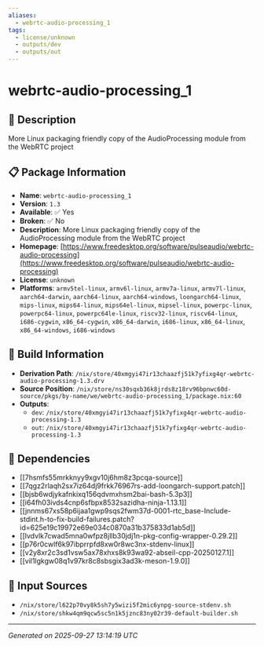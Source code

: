 ```yaml
---
aliases:
  - webrtc-audio-processing_1
tags:
  - license/unknown
  - outputs/dev
  - outputs/out
---
```


# webrtc-audio-processing_1

## 📝 Description

More Linux packaging friendly copy of the AudioProcessing module from the WebRTC project

## 📋 Package Information

- **Name**: `webrtc-audio-processing_1`
- **Version**: `1.3`
- **Available**: ✅ Yes
- **Broken**: ✅ No
- **Description**: More Linux packaging friendly copy of the AudioProcessing module from the WebRTC project
- **Homepage**: [https://www.freedesktop.org/software/pulseaudio/webrtc-audio-processing](https://www.freedesktop.org/software/pulseaudio/webrtc-audio-processing)
- **License**: `unknown`
- **Platforms**: `armv5tel-linux`, `armv6l-linux`, `armv7a-linux`, `armv7l-linux`, `aarch64-darwin`, `aarch64-linux`, `aarch64-windows`, `loongarch64-linux`, `mips-linux`, `mips64-linux`, `mips64el-linux`, `mipsel-linux`, `powerpc-linux`, `powerpc64-linux`, `powerpc64le-linux`, `riscv32-linux`, `riscv64-linux`, `i686-cygwin`, `x86_64-cygwin`, `x86_64-darwin`, `i686-linux`, `x86_64-linux`, `x86_64-windows`, `i686-windows`

## 🔧 Build Information

- **Derivation Path**: `/nix/store/40xmgyi47ir13chaazfj51k7yfixg4qr-webrtc-audio-processing-1.3.drv`
- **Source Position**: `/nix/store/ns30sqxb36k8jrds8z18rv96bpnwc60d-source/pkgs/by-name/we/webrtc-audio-processing_1/package.nix:60`
- **Outputs**:
  - `dev`:  `/nix/store/40xmgyi47ir13chaazfj51k7yfixg4qr-webrtc-audio-processing-1.3`
  - `out`:  `/nix/store/40xmgyi47ir13chaazfj51k7yfixg4qr-webrtc-audio-processing-1.3`

## 🔗 Dependencies

- [[7hsmfs55mrkknyy9xgv10j6hm8z3pcqa-source]]
- [[7qgz2rlaqh2sx7iz64dj9frkk76967rs-add-loongarch-support.patch]]
- [[bjsb6wdjykafnkixq156qdvmxhsm2bai-bash-5.3p3]]
- [[i64fh03ivds4cnp6sfbpx8532sazidha-ninja-1.13.1]]
- [[jnnms67xs58p6ijaa1gwp9sqs2fwm37d-0001-rtc_base-Include-stdint.h-to-fix-build-failures.patch?id=625e19c19972e69e034c0870a31b375833d1ab5d]]
- [[lvdvlk7cwad5mna0wfpz8jllb30jdj1n-pkg-config-wrapper-0.29.2]]
- [[p76r0cwlf6k97ibprrpfd8xw0r8wc3nx-stdenv-linux]]
- [[v2y8xr2c3sd1vsw5ax78xhxs8k93wa92-abseil-cpp-20250127.1]]
- [[vil1lgkgw08q1v97kr8c8sbsgix3ad3k-meson-1.9.0]]

## 📁 Input Sources

- `/nix/store/l622p70vy8k5sh7y5wizi5f2mic6ynpg-source-stdenv.sh`
- `/nix/store/shkw4qm9qcw5sc5n1k5jznc83ny02r39-default-builder.sh`

---
*Generated on 2025-09-27 13:14:19 UTC*
